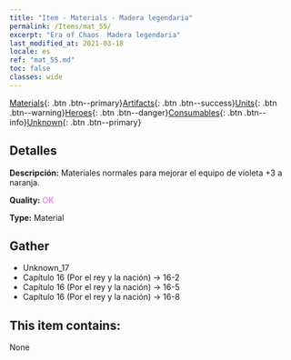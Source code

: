 ```yaml
---
title: "Item - Materials - Madera legendaria"
permalink: /Items/mat_55/
excerpt: "Era of Chaos  Madera legendaria"
last_modified_at: 2021-03-18
locale: es
ref: "mat_55.md"
toc: false
classes: wide
---
```

 [Materials](/es/Items/){: .btn .btn--primary}[Artifacts](/es/Items/Artifacts/){: .btn .btn--success}[Units](/es/Items/Units/){: .btn .btn--warning}[Heroes](/es/Items/Heroes/){: .btn .btn--danger}[Consumables](/es/Items/Consumables/){: .btn .btn--info}[Unknown](/es/Items/Unknown/){: .btn .btn--primary}

## Detalles
 **Descripción:** Materiales normales para mejorar el equipo de violeta +3 a naranja.

 **Quality:** <span style="color: #DA70D6">OK</span>

 **Type:** Material

## Gather

*    Unknown_17 
*    Capítulo 16 (Por el rey y la nación) -> 16-2 
*    Capítulo 16 (Por el rey y la nación) -> 16-5 
*    Capítulo 16 (Por el rey y la nación) -> 16-8 

## This item contains:

  None

